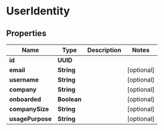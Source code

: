 

# UserIdentity


## Properties

| Name | Type | Description | Notes |
|------------ | ------------- | ------------- | -------------|
|**id** | **UUID** |  |  |
|**email** | **String** |  |  [optional] |
|**username** | **String** |  |  [optional] |
|**company** | **String** |  |  [optional] |
|**onboarded** | **Boolean** |  |  [optional] |
|**companySize** | **String** |  |  [optional] |
|**usagePurpose** | **String** |  |  [optional] |



